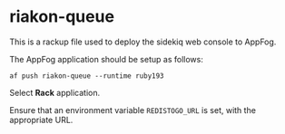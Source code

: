 riakon-queue
============

This is a rackup file used to deploy the sidekiq web console to AppFog.

The AppFog application should be setup as follows:

``` af push riakon-queue --runtime ruby193 ```

Select **Rack** application. 

Ensure that an environment variable ```REDISTOGO_URL``` is set, with the appropriate URL.
